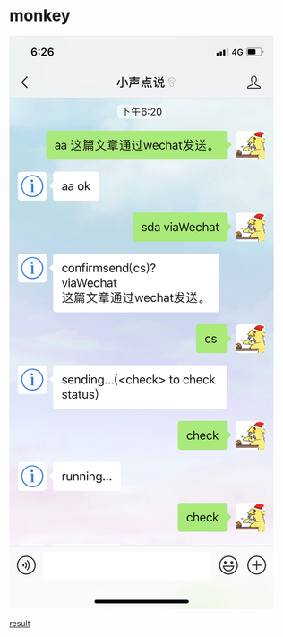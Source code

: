# monkey

![example.png](https://github.com/zrt/monkey/blob/master/example.png)

[result](https://blog.zrt.io/2018/12/28/viawechat/)
